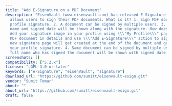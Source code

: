 ```yaml
---
title: "Add E-Signature on a PDF Document"
description: "EisenVault (www.eisenvault.com) has released E-Signature add-on that
  allows users to sign their PDF documents. What is it? 1. Sign PDF documents with
  profile signature. 2. A document can be signed by multiple users. 3. User's full
  name and signed date will be shown along with the signature. How does it work? 1.
  Add your signature image in your profile using \\\"My Profile\\\" page. 2. Open
  PDF document in details and use \\\"Add E-Signature\\\" action to sign it. 3. A
  new signature page will get created at the end of the document and get signed with
  your profile signature. 4. Same document can be signed by multiple users. 5. User's
  full name who has signed the document will be shown with signed date."
screenshots: []
compatibility: ["5.2.x"]
license: "LGPL-3.0-or-later"
keywords: ["e-Signature", "eisenVault", "signature"]
download_url: "https://github.com/sumitt/eisenvault-esign.git"
vendor: "Sumit Tomar"
about: ""
about_url: "https://github.com/sumitt/eisenvault-esign.git"
draft: false
---
```

